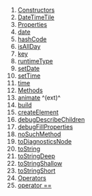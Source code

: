 1.  [Constructors](./DateTimeTile-class#constructors.md)
2.  [DateTimeTile](./DateTimeTile/DateTimeTile.md)
3.  [Properties](./DateTimeTile-class#instance-properties.md)
4.  [date](./DateTimeTile/date.md)
5.  [hashCode](https://api.flutter.dev/flutter/widgets/Widget/hashCode.html)
6.  [isAllDay](./DateTimeTile/isAllDay.md)
7.  [key](https://api.flutter.dev/flutter/widgets/Widget/key.html)
8.  [runtimeType](https://api.flutter.dev/flutter/dart-core/Object/runtimeType.html)
9.  [setDate](./DateTimeTile/setDate.md)
10. [setTime](./DateTimeTile/setTime.md)
11. [time](./DateTimeTile/time.md)
12. [Methods](./DateTimeTile-class#instance-methods.md)
13. [animate](https://pub.dev/documentation/flutter_animate/4.5.0/flutter_animate/AnimateWidgetExtensions/animate.html)
    ^(ext)^
14. [build](./DateTimeTile/build.md)
15. [createElement](https://api.flutter.dev/flutter/widgets/StatelessWidget/createElement.html)
16. [debugDescribeChildren](https://api.flutter.dev/flutter/foundation/DiagnosticableTree/debugDescribeChildren.html)
17. [debugFillProperties](https://api.flutter.dev/flutter/widgets/Widget/debugFillProperties.html)
18. [noSuchMethod](https://api.flutter.dev/flutter/dart-core/Object/noSuchMethod.html)
19. [toDiagnosticsNode](https://api.flutter.dev/flutter/foundation/DiagnosticableTree/toDiagnosticsNode.html)
20. [toString](https://api.flutter.dev/flutter/foundation/Diagnosticable/toString.html)
21. [toStringDeep](https://api.flutter.dev/flutter/foundation/DiagnosticableTree/toStringDeep.html)
22. [toStringShallow](https://api.flutter.dev/flutter/foundation/DiagnosticableTree/toStringShallow.html)
23. [toStringShort](https://api.flutter.dev/flutter/widgets/Widget/toStringShort.html)
24. [Operators](./DateTimeTile-class#operators.md)
25. [operator
    ==](https://api.flutter.dev/flutter/widgets/Widget/operator_equals.html)
